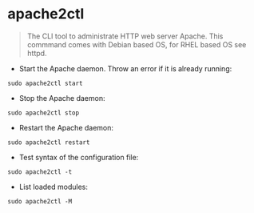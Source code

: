 # apache2ctl

> The CLI tool to administrate HTTP web server Apache.
> This commmand comes with Debian based OS, for RHEL based OS see httpd.

- Start the Apache daemon. Throw an error if it is already running:

`sudo apache2ctl start`

- Stop the Apache daemon:

`sudo apache2ctl stop`

- Restart the Apache daemon:

`sudo apache2ctl restart`

- Test syntax of the configuration file:

`sudo apache2ctl -t`

- List loaded modules:

`sudo apache2ctl -M`

